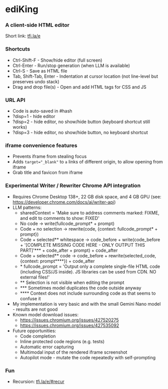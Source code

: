 # ediKing
### A client-side HTML editor
Short link: [tfi.la/e](https://tfi.la/e)

### Shortcuts
- Ctrl-Shift-F - Show/hide editor (full screen)
- Ctrl-Enter - Run/stop generation (when LLM is available)
- Ctrl-S - Save as HTML file
- Tab, Shift-Tab, Enter - Indentation at cursor location (not line-level but preserves undo stack)
- Drag and drop file(s) - Open and add HTML tags for CSS and JS

### URL API
- Code is auto-saved in #hash
- ?disp=1 - hide editor
- ?disp=2 - hide editor, no show/hide button (keyboard shortcut still works)
- ?disp=3 - hide editor, no show/hide button, no keyboard shortcut

### iframe convenience features
- Prevents iframe from stealing focus
- Adds `target="_blank"` to `a` links of different origin, to allow opening from iframe
- Grab title and favicon from iframe

### Experimental Writer / Rewriter Chrome API integration
- Requires Chrome Desktop 138+, 22 GB disk space, and 4 GB GPU (see: https://developer.chrome.com/docs/ai/writer-api)
- LLM patterns:
  - sharedContext = 'Make sure to address comments marked: FIXME, and edit to comments to show: FIXED'
  - No code -> write(fullcode_prompt* + prompt)
  - Code + no selection -> rewrite(code, {context: fullcode_prompt* + prompt})
  - Code + selected** whitespace -> code_before + write(code_before + '[COMPLETE MISSING CODE HERE - ONLY OUTPUT THIS PART]'*** + code_after + prompt) + code_after
  - Code + selected** code -> code_before + rewrite(selected_code, {context: prompt****}) + code_after
  - \* fullcode_prompt = 'Output only a complete single-file HTML code (including CSS/JS inside). JS libraries can be used from CDN. NO external files!'
  - \** Selection is not visible when editing the prompt
  - \*** Sometimes model duplicates the code outside anyway
  - \**** Context does not include surrounding code as that seems to confuse it
- My implementation is very basic and with the small Gemini Nano model - results are not good
- Known model download issues:
  - https://issues.chromium.org/issues/427520275
  - https://issues.chromium.org/issues/427535092
- Future opportunities:
  - Code completion
  - Inline protected code regions (e.g. tests)
  - Automatic error capturing
  - Multimodal input of the rendered iframe screenshot
  - Autopilot mode - mutate the code repeatedly with self-prompting

### Fun
- Recursion: [tfi.la/e/#recur](https://tfi.la/e/#recur)